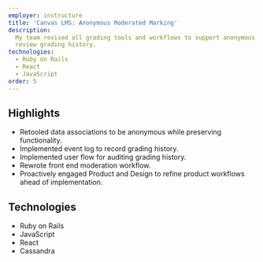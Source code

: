 ```yaml
---
employer: instructure
title: 'Canvas LMS: Anonymous Moderated Marking'
description:
  My team revised all grading tools and workflows to support anonymous grading and auditing tools to
  review grading history.
technologies:
  - Ruby on Rails
  - React
  - JavaScript
order: 5
---
```


## Highlights

- Retooled data associations to be anonymous while preserving functionality.
- Implemented event log to record grading history.
- Implemented user flow for auditing grading history.
- Rewrote front end moderation workflow.
- Proactively engaged Product and Design to refine product workflows ahead of implementation.

## Technologies

- Ruby on Rails
- JavaScript
- React
- Cassandra
